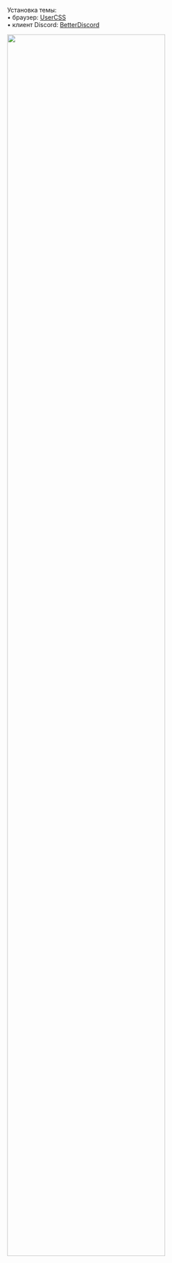 Установка темы:</br>
• браузер: [UserCSS](https://chromewebstore.google.com/detail/user-css/okpjlejfhacmgjkmknjhadmkdbcldfcb?hl=ru)</br>
• клиент Discord: [BetterDiscord](https://betterdiscord.app/)</br>

<image src="https://i.imgur.com/mFMszUZ.png" style="width: 85%"/>
